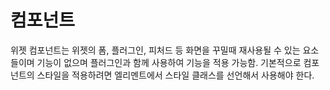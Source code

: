 <!--
layout: 'post'
section: 'Cornerstone Framework'
title: '컴포넌트'
outline: '컴포넌트'
date: '2012-11-16'
tagstr: 'widget'
subsection: ‘본문’
order: ‘[4, 2]’
-->

# 컴포넌트

위젯 컴포넌트는 위젯의 폼, 플러그인, 피처드 등 화면을 꾸밀때 재사용될 수 있는 요소들이며 기능이 없으며 플러그인과 함께 사용하여 기능을 적용 가능함. 기본적으로 컴포넌트의 스타일을 적용하려면 엘리멘트에서 스타일 클래스를 선언해서 사용해야 한다.

